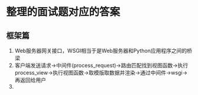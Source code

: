 # 整理的面试题对应的答案
## 框架篇
1. Web服务器网关接口，WSGI相当于是Web服务器和Python应用程序之间的桥梁
2. 客户端发送请求->中间件(process_request)->路由匹配找到视图函数->执行process_view->执行视图函数->取模版取数据并渲染->通过中间件->wsgi->再返回给用户
3. 